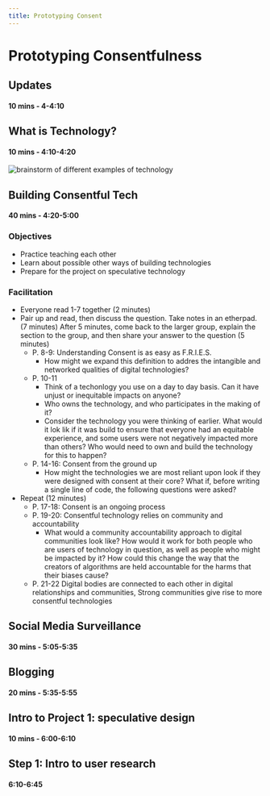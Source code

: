 ```yaml
---
title: Prototyping Consent
---
```


# Prototyping Consentfulness


## Updates
#### 10 mins - 4-4:10

## What is Technology?
#### 10 mins - 4:10-4:20

![brainstorm of different examples of technology](/bklynConnect-curriculum/img/technology-what-is-it.jpg?raw=true)

## Building Consentful Tech
#### 40 mins - 4:20-5:00

### Objectives
- Practice teaching each other
- Learn about possible other ways of building technologies
- Prepare for the project on speculative technology

### Facilitation
- Everyone read 1-7 together (2 minutes)
- Pair up and read, then discuss the question. Take notes in an etherpad. (7 minutes) After 5 minutes, come back to the larger group, explain the section to the group, and then share your answer to the question (5 minutes)
	- P. 8-9: Understanding Consent is as easy as F.R.I.E.S.
		- How might we expand this definition to addres the intangible and networked qualities of digital technologies?
	- P. 10-11
		- Think of a techonlogy you use on a day to day basis. Can it have unjust or inequitable impacts on anyone? 
		- Who owns the technology, and who participates in the making of it?
		- Consider the technology you were thinking of earlier. What would it lok lik if it was build to ensure that everyone had an equitable experience, and some users were not negatively impacted more than others? Who would need to own and build the technology for this to happen?
	- P. 14-16: Consent from the ground up
		- How might the technologies we are most reliant upon look if they were designed with consent at their core? What if, before writing a single line of code, the following questions were asked?
- Repeat (12 minutes)
	- P. 17-18: Consent is an ongoing process
	- P. 19-20: Consentful technology relies on community and accountability
		- What would a community accountability approach to digital communities look like? How would it work for both people who are users of technology in question, as well as people who might be impacted by it? How could this change the way that the creators of algorithms are held accountable for the harms that their biases cause?
	- P. 21-22 Digital bodies are connected to each other in digital relationships and communities, Strong communities give rise to more consentful technologies


## Social Media Surveillance
#### 30 mins - 5:05-5:35

## Blogging
#### 20 mins - 5:35-5:55

## Intro to Project 1: speculative design
#### 10 mins - 6:00-6:10

## Step 1: Intro to user research
#### 6:10-6:45

